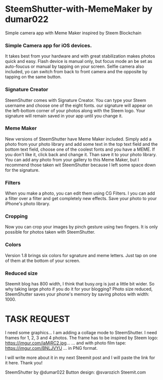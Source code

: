 # SteemShutter-with-MemeMaker by dumar022
Simple camera app with Meme Maker inspired by Steem Blockchain


### Simple Camera app for iOS devices.
It takes best from your hardware and with great stabilization makes photos quick and easy. Flash device is manual only, but focus mode an be set as auto-foucus or manual by tapping on your screen. Selfie camera also included, yo can switch from back to front camera and the opposite by tapping on the same button. 

### Signature Creator
SteemShutter comes with Signature Creator. You can type your Steem username and choose one of the eight fonts. our signature will appear on the left-bottom corner of your photos along with the Steem logo. Your signature will remain saved in your app until you change it. 

### Meme Maker
New versions of SteemShutter have Meme Maker included. Simply add a photo from your photo library and add some text in the top text field and the bottom text field, choose one of the coolest fonts and you have a MEME. If you don't like it, click back and change it. Than save it to your photo library.  You can add any photo from your gallery to this Meme Maker, but I recommend those taken wit SteemShutter because I left some space down for the signature.

### Filters
When you make a photo, you can edit them using CG Filters. I you can add a filter over a filter and get completely new effects. Save your photo to your iPhone's photo library. 

### Cropping
Now you can crop your images by pinch gesture using two fingers. It is only possible for photos taken with SteemShutter.

### Colors
Version 1.8 brings six colors for sgnature and meme letters. Just tap on one of them at the bottom of your screen. 

### Reduced size
Steemit blog has 800 width, I think that busy.org is just a little bit wider. So why taking large photo if you do it for your blogging? Photo size reduced, SteemShutter saves your phone's memory by saving photos with width: 1000. 

# TASK REQUEST

I need some graphics... I am adding a collage mode to SteemShutter. I need frames for 1, 2, 3 and 4 photos. The frame has to be inspired by Steem logo: https://imgur.com/iaMjRC2.jpg...
... and with photo film tape: https://imgur.com/BNLJVYU
... in PNG format. 

I will write more about it in my next Steemit post and I will paste the link for it here. Thank you! 

SteemShutter by @dumar022
Button design: @svarozich
Steemit.com
